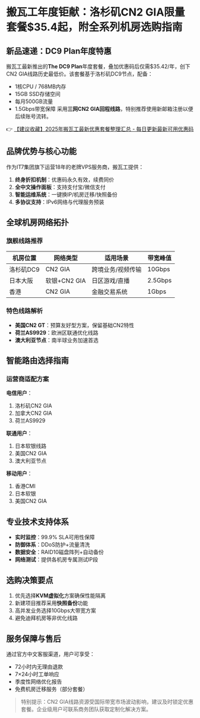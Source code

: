# 搬瓦工年度钜献：洛杉矶CN2 GIA限量套餐$35.4起，附全系列机房选购指南

## 新品速递：DC9 Plan年度特惠
搬瓦工最新推出的**The DC9 Plan**年度套餐，叠加优惠码后仅需$35.42/年，创下CN2 GIA线路历史最低价。该套餐基于洛杉矶DC9节点，配备：
- 1核CPU / 768MB内存
- 15GB SSD存储空间
- 每月500GB流量
- 1.5Gbps带宽保障
采用**三网CN2 GIA回程线路**，特别推荐使用新邮箱注册以便后续账号流转。

👉 [【建议收藏】2025年搬瓦工最新优惠套餐整理汇总 - 每日更新最新可用优惠码](https://bit.ly/banwagon)

## 品牌优势与核心功能
作为IT7集团旗下运营18年的老牌VPS服务商，搬瓦工提供：
1. **终身折扣机制**：优惠码永久有效，续费同价
2. **全中文操作面板**：支持支付宝/微信支付
3. **智能运维系统**：一键换IP/机房迁移/快照备份
4. **多协议支持**：IPv6网络与代理服务预装

## 全球机房网络拓扑
### 旗舰线路推荐
| 机房位置   | 网络类型    | 适用场景          | 带宽峰值 |
|------------|-------------|-------------------|----------|
| 洛杉矶DC9  | CN2 GIA     | 跨境业务/视频传输 | 10Gbps   |
| 日本大阪   | 软银+CN2 GIA| 日区游戏/直播     | 2.5Gbps  |
| 香港       | CN2 GIA     | 金融交易系统      | 1Gbps    |

### 特色线路解析
- **美国CN2 GT**：预算友好型方案，保留基础CN2特性
- **荷兰AS9929**：欧洲区联通优化线路
- **澳大利亚节点**：南半球业务加速首选

## 智能路由选择指南
### 运营商适配方案
**电信用户**：
1. 洛杉矶CN2 GIA
2. 加拿大CN2 GIA
3. 荷兰AS9929

**联通用户**：
1. 日本软银线路
2. 美国CN2 GIA
3. 澳大利亚节点

**移动用户**：
1. 香港CMI
2. 日本软银
3. 美国CN2 GIA

## 专业技术支持体系
- **实时监控**：99.9% SLA可用性保障
- **防御体系**：DDoS防护+流量清洗
- **数据安全**：RAID10磁盘阵列+自动备份
- **网络测试**：提供各机房专属测试IP段

## 选购决策要点
1. 优先选择**KVM虚拟化**方案确保性能隔离
2. 新建项目推荐采用**快照备份**功能
3. 高并发业务选择10Gbps大带宽方案
4. 避免迪拜机房等非优化线路

## 服务保障与售后
通过官方中文客服渠道，用户可享受：
- 72小时内无理由退款
- 7×24小时工单响应
- 季度性网络优化报告
- 免费机房迁移服务（部分套餐）

> 特别提示：CN2 GIA线路资源受国际带宽市场波动影响，建议及时锁定优惠套餐。企业级用户可联系商务团队获取定制化解决方案。